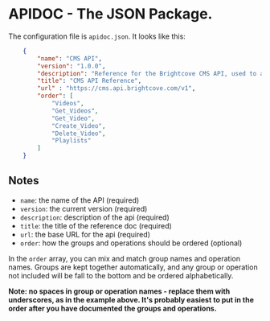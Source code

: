 # APIDOC - The JSON Package.

The configuration file is `apidoc.json`. It looks like this:

```json
    {
        "name": "CMS API",
        "version": "1.0.0",
        "description": "Reference for the Brightcove CMS API, used to access and manage your Video Cloud media library.",
        "title": "CMS API Reference",
        "url" : "https://cms.api.brightcove.com/v1",
        "order": [
            "Videos",
            "Get_Videos",
            "Get_Video",
            "Create_Video",
            "Delete_Video",
            "Playlists"
        ]
    }
```

## Notes

- `name`: the name of the API (required)
- `version`: the current version (required)
- `description`: description of the api (required)
- `title`: the title of the reference doc (required)
- `url`: the base URL for the api (required)
- `order`: how the groups and operations should be ordered (optional)

In the `order` array, you can mix and match group names and operation names. Groups are kept together automatically, and any group or operation not included will be fall to the bottom and be ordered alphabetically.

**Note: no spaces in group or operation names - replace them with underscores, as in the example above. It's probably easiest to put in the order after you have documented the groups and operations.** 